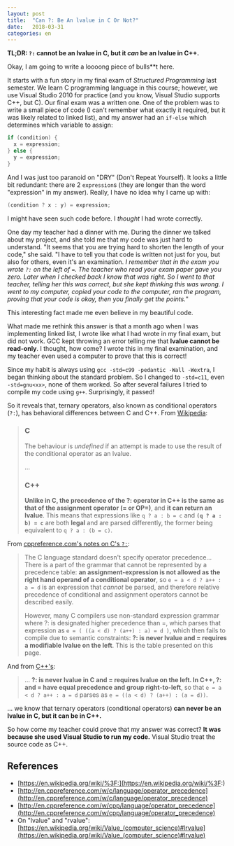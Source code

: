 ```yaml
---
layout: post
title:  "Can ?: Be An lvalue in C Or Not?"
date:   2018-03-31
categories: en
---
```


**TL;DR: `?:` cannot be an lvalue in C, but it _can_ be an lvalue in C++.**

Okay, I am going to write a loooong piece of bulls\*\*t here.

It starts with a fun story in my final exam of _Structured Programming_ last semester. We learn C programming language in this course; however, we use Visual Studio 2010 for practice (and you know, Visual Studio supports C++, but C). Our final exam was a written one. One of the problem was to write a small piece of code (I can't remember what exactly it required, but it was likely related to linked list), and my answer had an `if-else` which determines which variable to assign:

```c
if (condition) {
  x = expression;
} else {
  y = expression;
}
```

And I was just too paranoid on "DRY" (Don't Repeat Yourself). It looks a little bit redundant: there are 2 `expression`s (they are longer than the word "expression" in my answer). Really, I have no idea why I came up with:

```c++
(condition ? x : y) = expression;
```

I might have seen such code before. I _thought_ I had wrote correctly.

One day my teacher <!-- Dr. Dyce --> had a dinner with me. During the dinner we talked about my project, and she told me that my code was just hard to understand. "It seems that you are trying hard to shorten the length of your code," she said. "I have to tell you that code is written not just for you, but also for others, even it's an examination. _I remember that in the exam you wrote `?:` on the left of `=`. The teacher who read your exam paper gave you zero. Later when I checked back I know that was right. So I went to that teacher, telling her this was correct, but she kept thinking this was wrong. I went to my computer, copied your code to the computer, ran the program, proving that your code is okay, then you finally get the points._"

This interesting fact made me even believe in my beautiful code.

What made me rethink this answer is that a month ago when I was implementing linked list, I wrote like what I had wrote in my final exam, but did not work. GCC kept throwing an error telling me that **lvalue cannot be read-only**. I thought, how come? I wrote this in my final examination, and my teacher even used a computer to prove that this is correct!

Since my habit is always using `gcc -std=c99 -pedantic -Wall -Wextra`, I began thinking about the standard problem. So I changed to `-std=c11`, even `-std=gnu<xx>`, none of them worked. So after several failures I tried to compile my code using `g++`. Surprisingly, it passed!

So it reveals that, ternary operators, also known as conditional operators (`?:`), has behavioral differences between C and C++. From [Wikipedia](https://en.wikipedia.org/wiki/%3F:#C):

> ### C
> The behaviour is _undefined_ if an attempt is made to use the result of the conditional operator as an lvalue.
>
> ...
>
> ### C++
>
> **Unlike in C, the precedence of the ?: operator in C++ is the same as that of the assignment operator (= or OP=)**, and **it can return an lvalue**. This means that expressions like `q ? a : b = c` and **`(q ? a : b) = c`** are both **legal** and are parsed differently, the former being equivalent to `q ? a : (b = c)`.

From [cppreference.com's notes on C's `?:`](http://en.cppreference.com/w/c/language/operator_precedence#Notes):

> The C language standard doesn't specify operator precedence... There is a part of the grammar that cannot be represented by a precedence table: **an assignment-expression is not allowed as the right hand operand of a conditional operator**, so `e = a < d ? a++ : a = d` is an expression that _cannot_ be parsed, and therefore relative precedence of conditional and assignment operators cannot be described easily.
>
> However, many C compilers use non-standard expression grammar where ?: is designated higher precedence than =, which parses that expression as `e = ( ((a < d) ? (a++) : a) = d )`, which then fails to compile due to semantic constraints: **?: is never lvalue and = requires a modifiable lvalue on the left**. This is the table presented on this page.

And from [C++'s](http://en.cppreference.com/w/cpp/language/operator_precedence#Notes):

> ... **?: is never lvalue in C and = requires lvalue on the left. In C++, ?: and = have equal precedence and group right-to-left**, so that `e = a < d ? a++ : a = d` parses as `e = ((a < d) ? (a++) : (a = d))`.

... we know that ternary operators (conditional operators) **can never be an lvalue in C, but it can be in C++.**

So how come my teacher could prove that my answer was correct? **It was because she used Visual Studio to run my code.** Visual Studio treat the source code as C++.

## References

- [https://en.wikipedia.org/wiki/%3F:](https://en.wikipedia.org/wiki/%3F:)
- [http://en.cppreference.com/w/c/language/operator_precedence](http://en.cppreference.com/w/c/language/operator_precedence)
- [http://en.cppreference.com/w/cpp/language/operator_precedence](http://en.cppreference.com/w/cpp/language/operator_precedence)
- On "lvalue" and "rvalue": [https://en.wikipedia.org/wiki/Value_(computer_science)#lrvalue](https://en.wikipedia.org/wiki/Value_(computer_science)#lrvalue)

